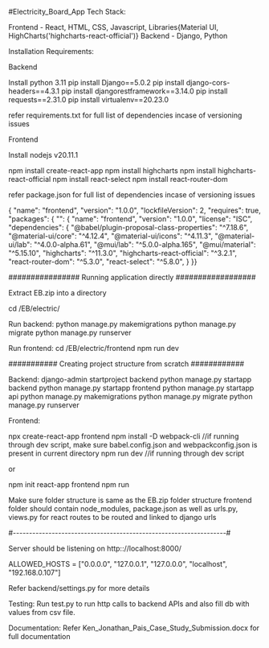 #Electricity_Board_App
Tech Stack:

Frontend - React,  HTML, CSS, Javascript, Libraries{Material UI, HighCharts('highcharts-react-official')}
Backend - Django, Python

Installation Requirements:

Backend

Install python 3.11
pip install Django==5.0.2
pip install django-cors-headers==4.3.1
pip install djangorestframework==3.14.0
pip install requests==2.31.0
pip install virtualenv==20.23.0

refer requirements.txt for full list of dependencies incase of versioning issues

Frontend

Install nodejs v20.11.1

npm install create-react-app
npm install highcharts
npm install highcharts-react-official
npm install react-select
npm install react-router-dom

refer package.json for full list of dependencies incase of versioning issues

{
  "name": "frontend",
  "version": "1.0.0",
  "lockfileVersion": 2,
  "requires": true,
  "packages": {
    "": {
      "name": "frontend",
      "version": "1.0.0",
      "license": "ISC",
      "dependencies": {
        "@babel/plugin-proposal-class-properties": "^7.18.6",
        "@material-ui/core": "^4.12.4",
        "@material-ui/icons": "^4.11.3",
        "@material-ui/lab": "^4.0.0-alpha.61",
        "@mui/lab": "^5.0.0-alpha.165",
        "@mui/material": "^5.15.10",
        "highcharts": "^11.3.0",
        "highcharts-react-official": "^3.2.1",
        "react-router-dom": "^5.3.0",
        "react-select": "^5.8.0",
      }
}}

################ Running application directly ##################

Extract EB.zip into a directory

cd /EB/electric/

Run backend:
python manage.py makemigrations
python manage.py migrate
python manage.py runserver

Run frontend:
cd /EB/electric/frontend
npm run dev


########### Creating project structure from scratch ############

Backend:
django-admin startproject backend
python manage.py startapp backend
python manage.py startapp frontend
python manage.py startapp api
python manage.py makemigrations
python manage.py migrate
python manage.py runserver

Frontend:

npx create-react-app frontend
npm install -D webpack-cli	//if running through dev script, make sure babel.config.json and webpackconfig.json is present in current directory
npm run dev 			//if running through dev script

or

npm init react-app frontend
npm run

Make sure folder structure is same as the EB.zip folder structure
frontend folder should contain node_modules, package.json as well as urls.py, views.py
for react routes to be routed and linked to django urls

#------------------------------------------------------------------#

Server should be listening on http:://localhost:8000/

ALLOWED_HOSTS = ["0.0.0.0", "127.0.0.1", "127.0.0.0", "localhost", "192.168.0.107"]

Refer backend/settings.py for more details

Testing:
Run test.py to run http calls to backend APIs and also fill db with values from csv file.

Documentation:
Refer Ken_Jonathan_Pais_Case_Study_Submission.docx for full documentation
